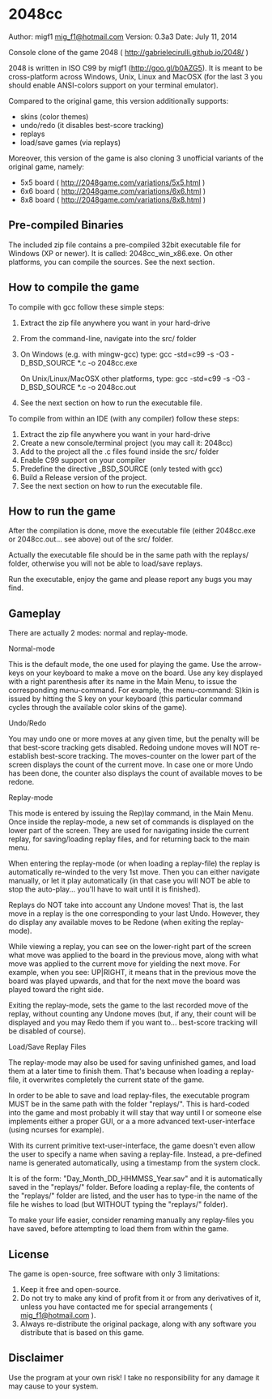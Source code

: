 2048cc
======

Author:       migf1 <mig_f1@hotmail.com>
Version:      0.3a3
Date:         July 11, 2014

Console clone of the game 2048 ( http://gabrielecirulli.github.io/2048/ )

2048 is written in ISO C99 by migf1 (http://goo.gl/b0AZG5). It is meant
to be cross-platform across Windows, Unix, Linux and MacOSX (for the last 3
you should enable ANSI-colors support on your terminal emulator).

Compared to the original game, this version additionally supports:
- skins (color themes)
- undo/redo (it disables best-score tracking)
- replays
- load/save games (via replays)

Moreover, this version of the game is also cloning 3 unofficial variants
of the original game, namely:

- 5x5 board ( http://2048game.com/variations/5x5.html )
- 6x6 board ( http://2048game.com/variations/6x6.html )
- 8x8 board ( http://2048game.com/variations/8x8.html )

Pre-compiled Binaries
---------------------

The included zip file contains a pre-compiled 32bit executable file
for Windows (XP or newer). It is called: 2048cc_win_x86.exe.
On other platforms, you can compile the sources. See the next section.

How to compile the game
------------------------

To compile with gcc follow these simple steps:

1. Extract the zip file anywhere you want in your hard-drive
2. From the command-line, navigate into the src/ folder
3. On Windows (e.g. with mingw-gcc) type:
   gcc -std=c99 -s -O3 -D_BSD_SOURCE *.c -o 2048cc.exe

   On Unix/Linux/MacOSX other platforms, type:
   gcc -std=c99 -s -O3 -D_BSD_SOURCE *.c -o 2048cc.out

4. See the next section on how to run the executable file.

To compile from within an IDE (with any compiler) follow these steps:

1. Extract the zip file anywhere you want in your hard-drive
2. Create a new console/terminal project (you may call it: 2048cc)
3. Add to the project all the .c files found inside the src/ folder
4. Enable C99 support on your compiler
5. Predefine the directive _BSD_SOURCE (only tested with gcc)
6. Build a Release version of the project.
7. See the next section on how to run the executable file.

How to run the game
-------------------

After the compilation is done, move the executable file (either 2048cc.exe
or 2048cc.out... see above) out of the src/ folder.

Actually the executable file should be in the same path with the replays/
folder, otherwise you will not be able to load/save replays.

Run the executable, enjoy the game and please report any bugs you may find.

Gameplay
--------

There are actually 2 modes: normal and replay-mode.

Normal-mode

This is the default mode, the one used for playing the game. Use the arrow-keys
on your keyboard to make a move on the board. Use any key displayed with a
right parenthesis after its name in the Main Menu, to issue the corresponding
menu-command. For example, the menu-command: S)kin is issued by hitting the S
key on your keyboard (this particular command cycles through the available color
skins of the game).

Undo/Redo

You may undo one or more moves at any given time, but the penalty will be that
best-score tracking gets disabled. Redoing undone moves will NOT re-establish
best-score tracking. The moves-counter on the lower part of the screen displays
the count of the current move. In case one or more Undo has been done, the
counter also displays the count of available moves to be redone.

Replay-mode

This mode is entered by issuing the Rep)lay command, in the Main Menu. Once
inside the replay-mode, a new set of commands is displayed on the lower part
of the screen. They are used for navigating inside the current replay, for
saving/loading replay files, and for returning back to the main menu.

When entering the replay-mode (or when loading a replay-file) the replay is
automatically re-winded to the very 1st move. Then you can either navigate
manually, or let it play automatically (in that case you will NOT be able to
stop the auto-play... you'll have to wait until it is finished).

Replays do NOT take into account any Undone moves! That is, the last move in
a replay is the one corresponding to your last Undo. However, they do display
any available moves to be Redone (when exiting the replay-mode).

While viewing a replay, you can see on the lower-right part of the screen what
move was applied to the board in the previous move, along with what move was
applied to the current move for yielding the next move. For example, when you
see: UP|RIGHT, it means that in the previous move the board was played upwards,
and that for the next move the board was played toward the right side.

Exiting the replay-mode, sets the game to the last recorded move of the replay,
without counting any Undone moves (but, if any, their count will be displayed
and you may Redo them if you want to... best-score tracking will be disabled of
course).

Load/Save Replay Files

The replay-mode may also be used for saving unfinished games, and load them at
a later time to finish them. That's because when loading a replay-file, it
overwrites completely the current state of the game.

In order to be able to save and load replay-files, the executable program MUST
be in the same path with the folder "replays/". This is hard-coded into the game
and most probably it will stay that way until I or someone else implements
either a proper GUI, or a a more advanced text-user-interface (using ncurses for
example).

With its current primitive text-user-interface, the game doesn't even allow the
user to specify a name when saving a replay-file. Instead, a pre-defined name
is generated automatically, using a timestamp from the system clock.

It is of the form: "Day_Month_DD_HHMMSS_Year.sav" and it is automatically saved
in the "replays/" folder. Before loading a replay-file, the contents of the
"replays/" folder are listed, and the user has to type-in the name of the file
he wishes to load (but WITHOUT typing the "replays/" folder).

To make your life easier, consider renaming manually any replay-files you have
saved, before attempting to load them from within the game.

License
-------

The game is open-source, free software with only 3 limitations:

1. Keep it free and open-source.
2. Do not try to make any kind of profit from it or from any
    derivatives of it, unless you have contacted me for special
    arrangements ( mig_f1@hotmail.com ).
3. Always re-distribute the original package, along with any
    software you distribute that is based on this game.

Disclaimer
----------

Use the program at your own risk! I take no responsibility for
any damage it may cause to your system.
